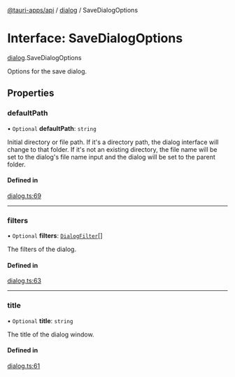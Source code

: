 [@tauri-apps/api](../index.md) / [dialog](../modules/dialog.md) / SaveDialogOptions

# Interface: SaveDialogOptions

[dialog](../modules/dialog.md).SaveDialogOptions

Options for the save dialog.

## Properties

### defaultPath

• `Optional` **defaultPath**: `string`

Initial directory or file path.
If it's a directory path, the dialog interface will change to that folder.
If it's not an existing directory, the file name will be set to the dialog's file name input and the dialog will be set to the parent folder.

#### Defined in

[dialog.ts:69](https://github.com/tauri-apps/tauri/blob/7c0fb73/tooling/api/src/dialog.ts#L69)

___

### filters

• `Optional` **filters**: [`DialogFilter`](dialog.DialogFilter.md)[]

The filters of the dialog.

#### Defined in

[dialog.ts:63](https://github.com/tauri-apps/tauri/blob/7c0fb73/tooling/api/src/dialog.ts#L63)

___

### title

• `Optional` **title**: `string`

The title of the dialog window.

#### Defined in

[dialog.ts:61](https://github.com/tauri-apps/tauri/blob/7c0fb73/tooling/api/src/dialog.ts#L61)
